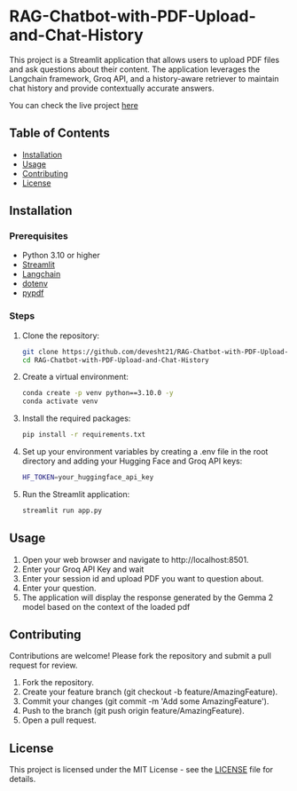 
# RAG-Chatbot-with-PDF-Upload-and-Chat-History

This project is a Streamlit application that allows users to upload PDF files and ask questions about their content. The application leverages the Langchain framework, Groq API, and a history-aware retriever to maintain chat history and provide contextually accurate answers.

You can check the live project [here](https://rag-chatbot-with-pdf-upload-and-chat-history.streamlit.app/)

## Table of Contents

- [Installation](#installation)
- [Usage](#usage)
- [Contributing](#contributing)
- [License](#license)

## Installation

### Prerequisites

- Python 3.10 or higher
- [Streamlit](https://streamlit.io/)
- [Langchain](https://github.com/hwchase17/langchain)
- [dotenv](https://pypi.org/project/python-dotenv/)
- [pypdf](https://pypi.org/project/pypdf/)

### Steps

1. Clone the repository:

   ```bash
   git clone https://github.com/devesht21/RAG-Chatbot-with-PDF-Upload-and-Chat-History
   cd RAG-Chatbot-with-PDF-Upload-and-Chat-History

2. Create a virtual environment:

    ```bash
    conda create -p venv python==3.10.0 -y
    conda activate venv

3. Install the required packages:

    ```bash
    pip install -r requirements.txt

4. Set up your environment variables by creating a .env file in the root directory and adding your Hugging Face and Groq API keys:

    ```bash
    HF_TOKEN=your_huggingface_api_key

5. Run the Streamlit application:

    ```bash
    streamlit run app.py


## Usage

1. Open your web browser and navigate to http://localhost:8501.
2. Enter your Groq API Key and wait
3. Enter your session id and upload PDF you want to question about.
4. Enter your question.
5. The application will display the response generated by the Gemma 2 model based on the context of the loaded pdf

## Contributing

Contributions are welcome! Please fork the repository and submit a pull request for review.

1. Fork the repository.
2. Create your feature branch (git checkout -b feature/AmazingFeature).
3. Commit your changes (git commit -m 'Add some AmazingFeature').
4. Push to the branch (git push origin feature/AmazingFeature).
5. Open a pull request.

## License

This project is licensed under the MIT License - see the [LICENSE](https://choosealicense.com/licenses/mit/) file for details.



